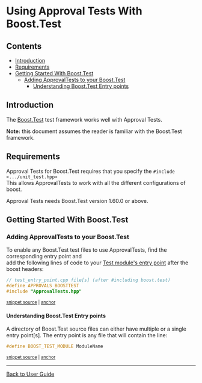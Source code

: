 <a id="top"></a>

# Using Approval Tests With Boost.Test


<!-- toc -->
## Contents

  * [Introduction](#introduction)
  * [Requirements](#requirements)
  * [Getting Started With Boost.Test](#getting-started-with-boosttest)
    * [Adding ApprovalTests to your Boost.Test](#adding-approvaltests-to-your-boosttest)
      * [Understanding Boost.Test Entry points](#understanding-boosttest-entry-points)<!-- endToc -->

## Introduction

The [Boost.Test](https://www.boost.org/doc/libs/1_72_0/libs/test/doc/html/index.html) test framework works well with Approval Tests.

**Note:** this document assumes the reader is familiar with the Boost.Test framework.

## Requirements

Approval Tests for Boost.Test requires that you specify the `#include <.../unit_test.hpp>`  
This allows ApprovalTests to work with all the different configurations of boost.  

Approval Tests needs Boost.Test version 1.60.0 or above.

## Getting Started With Boost.Test

### Adding ApprovalTests to your Boost.Test

To enable any Boost.Test test files to use ApprovalTests,
find the corresponding entry point and  
add the following lines of code to your [Test module's entry point](https://www.boost.org/doc/libs/1_72_0/libs/test/doc/html/boost_test/adv_scenarios/entry_point_overview.html) 
after the boost headers:

<!-- snippet: boost_test_main -->
<a id='snippet-boost_test_main'></a>
```cpp
// test_entry_point.cpp file[s] (after #including boost.test)
#define APPROVALS_BOOSTTEST
#include "ApprovalTests.hpp"
```
<sup><a href='/tests/Boost_Tests/main.cpp#L8-L12' title='File snippet `boost_test_main` was extracted from'>snippet source</a> | <a href='#snippet-boost_test_main' title='Navigate to start of snippet `boost_test_main`'>anchor</a></sup>
<!-- endSnippet -->

#### Understanding Boost.Test Entry points

A directory of Boost.Test source files can either have multiple or a single entry point[s]. 
The entry point is any file that will contain the line:

<!-- snippet: boost_test_entry_point -->
<a id='snippet-boost_test_entry_point'></a>
```cpp
#define BOOST_TEST_MODULE ModuleName
```
<sup><a href='/tests/Boost_Tests/main.cpp#L1-L3' title='File snippet `boost_test_entry_point` was extracted from'>snippet source</a> | <a href='#snippet-boost_test_entry_point' title='Navigate to start of snippet `boost_test_entry_point`'>anchor</a></sup>
<!-- endSnippet -->


---

[Back to User Guide](/doc/README.md#top)
